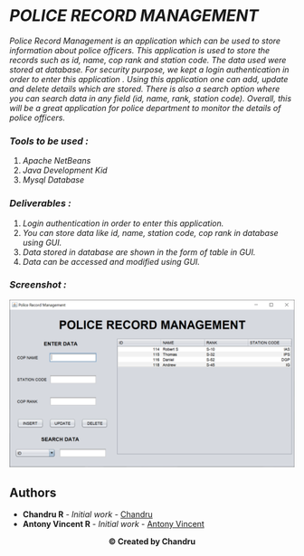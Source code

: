 # **_POLICE RECORD MANAGEMENT_**

 _Police Record Management is an application which can be used to store information about police officers. This application is used to store the records such as id, name, cop rank and station code. The data used were stored at database. For security purpose, we kept a login authentication in order to enter this application . Using this application one can add, update and delete details which are stored. There is also a search option where you can search data in any field (id, name, rank, station code). Overall, this will be a great application for police department to monitor the details of police officers._

### **_Tools to be used :_**

1. _Apache NetBeans_
2. _Java Development Kid_
3. _Mysql Database_

### **_Deliverables :_**

1. _Login authentication in order to enter this application._
2. _You can store data like id, name, station code, cop rank in database using GUI._
3. _Data stored in database are shown in the form of table in GUI._
4. _Data can be accessed and modified using GUI._

### **_Screenshot :_**

<img src="ScreenShots\Capture2.PNG" width="700" />

## **Authors**

- **Chandru R** - _Initial work_ - [Chandru](https://github.com/Chandru3493)
- **Antony Vincent R** - _Initial work_ - [Antony Vincent](https://github.com/vincentanto)

<p align="center"><b>© Created by Chandru</b></p?

